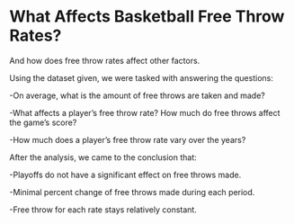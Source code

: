 # What Affects Basketball Free Throw Rates?
And how does free throw rates affect other factors.

Using the dataset given, we were tasked with answering the questions:

  -On average, what is the amount of free throws are taken and made?
  
  -What affects a player’s free throw rate? How much do free throws affect the game’s score?
  
  -How much does a player’s free throw rate vary over the years?



After the analysis, we came to the conclusion that:

  -Playoffs do not have a significant effect on free throws made.
  
  -Minimal percent change of free throws made during each period.
  
  -Free throw for each rate stays relatively constant.
